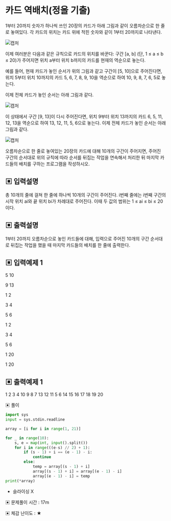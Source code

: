 # 카드 역배치(정올 기출)

1부터 20까지 숫자가 하나씩 쓰인 20장의 카드가 아래 그림과 같이 오름차순으로 한 줄로 놓여있다. 각 카드의 위치는 카드 위에 적힌 숫자와 같이 1부터 20까지로 나타낸다. 

![캡처](https://github.com/dnwls16071/TIL/assets/106802375/41ea6ab9-4b05-425e-a87d-a5f27e0e70d3)

이제 여러분은 다음과 같은 규칙으로 카드의 위치를 바꾼다: 구간 [a, b] (단, 1 ≤ a ≤ b ≤ 20)가 주어지면 위치 a부터 위치 b까지의 카드를 현재의 역순으로 놓는다.

예를 들어, 현재 카드가 놓인 순서가 위의 그림과 같고 구간이 [5, 10]으로 주어진다면, 위치 5부터 위치 10까지의 카드 5, 6, 7, 8, 9, 10을 역순으로 하여 10, 9, 8, 7, 6, 5로 놓는다.

이제 전체 카드가 놓인 순서는 아래 그림과 같다.

![캡처](https://github.com/dnwls16071/TIL/assets/106802375/5cc6c278-cefe-42da-82fe-9f31b254d8c5)

이 상태에서 구간 [9, 13]이 다시 주어진다면, 위치 9부터 위치 13까지의 카드 6, 5, 11, 12, 13을 역순으로 하여 13, 12, 11, 5, 6으로 놓는다. 이제 전체 카드가 놓인 순서는 아래 그림과 같다.

![캡처](https://github.com/dnwls16071/TIL/assets/106802375/812e8efc-853a-45a8-a889-dc5a76428ec6)

오름차순으로 한 줄로 놓여있는 20장의 카드에 대해 10개의 구간이 주어지면, 주어진 구간의 순서대로 위의 규칙에 따라 순서를 뒤집는 작업을 연속해서 처리한 뒤 마지막 카드들의 배치를 구하는 프로그램을 작성하시오.

## ▣ 입력설명

총 10개의 줄에 걸쳐 한 줄에 하나씩 10개의 구간이 주어진다. i번째 줄에는 i번째 구간의 시작 위치 ai와 끝 위치 bi가 차례대로 주어진다. 이때 두 값의 범위는 1 ≤ ai ≤ bi ≤ 20이다.

## ▣ 출력설명
1부터 20까지 오름차순으로 놓인 카드들에 대해, 입력으로 주어진 10개의 구간 순서대로 뒤집는 작업을 했을 때 마지막 카드들의 배치를 한 줄에 출력한다. 

## ▣ 입력예제 1

5 10

9 13

1 2

3 4

5 6

1 2

3 4

5 6

1 20

1 20

## ▣ 출력예제 1

1 2 3 4 10 9 8 7 13 12 11 5 6 14 15 16 17 18 19 20

▣ 풀이

```python
import sys
input = sys.stdin.readline

array = [i for i in range(1, 21)]

for _ in range(10):
    s, e = map(int, input().split())
    for i in range(((e-s) // 2) + 1):
        if (s - 1) + i == (e - 1) - i:
            continue
        else:
            temp = array[(s - 1) + i]
            array[(s - 1) + i] = array[(e - 1) - i]
            array[(e - 1) - i] = temp
print(*array)
```

- 슬라이싱 X

▣ 문제풀이 시간 : 17m

▣ 체감 난이도 : ★
